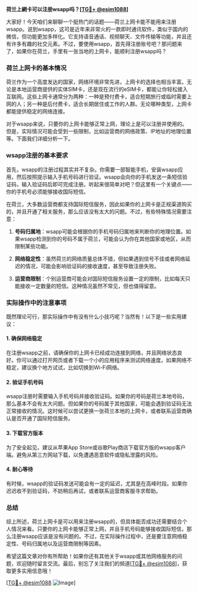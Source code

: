 **荷兰上網卡可以注册wsapp吗？[[TG💪+ @esim1088](https://t.me/s/esim1088)]**

大家好！今天咱们来聊聊一个挺热门的话题——荷兰上网卡能不能用来注册wsapp。说到wsapp，这可是近年来非常火的一款即时通讯软件，类似于国内的微信，但功能更加多样化。它支持语音通话、视频聊天、文件传输等功能，并且还有许多有趣的社交元素。不过，要使用wsapp，首先得注册账号吧？那问题来了，如果你在荷兰，手里有一张当地的上网卡，能顺利注册wsapp吗？

### 荷兰上网卡的基本情况

荷兰作为一个高度发达的国家，网络环境非常先进，上网卡的选择也相当丰富。无论是本地运营商提供的实体SIM卡，还是现在流行的eSIM卡，都能让你轻松接入互联网。这些上网卡通常分为两种：一种是预付费卡，适合短期旅行或临时需要上网的人；另一种是后付费卡，适合长期居住或工作的人群。无论哪种类型，上网卡都能提供稳定的网络连接。

对于wsapp来说，只要你的上网卡能够正常上网，理论上是可以注册并使用的。但是，实际情况可能会受到一些限制，比如运营商的网络政策、IP地址的地理位置等。下面我们详细分析一下。

### wsapp注册的基本要求

首先，wsapp的注册过程其实并不复杂。你需要一部智能手机，安装wsapp应用，然后按照提示输入手机号码进行验证。wsapp会向你的手机发送一条短信验证码，输入验证码后即可完成注册。听起来很简单对吧？但这里有一个关键点——你的手机号必须能够接收国际短信。

在荷兰，大多数运营商都支持国际短信服务，因此如果你的上网卡是正规渠道购买的，并且开通了相关服务，那么应该没有太大的问题。不过，有些特殊情况需要注意：

1. **号码归属地**：wsapp可能会根据你的手机号码归属地来判断你的地理位置。如果wsapp检测到你的号码不属于荷兰，可能会认为你在其他国家或地区，从而限制某些功能。
   
2. **网络稳定性**：虽然荷兰的网络质量总体不错，但如果遇到信号不佳或者网络延迟的情况，可能会影响验证码的接收速度，甚至导致注册失败。

3. **运营商限制**：个别运营商可能会对国际短信服务设置一定的限制，比如每天只能接收一定数量的短信。这种情况虽然不常见，但也值得留意。

### 实际操作中的注意事项

既然理论可行，那实际操作中有没有什么小技巧呢？当然有！以下是一些实用建议：

#### 1. 确保网络稳定
在注册wsapp之前，请确保你的上网卡已经成功连接到网络，并且网络状态良好。你可以通过打开网页或者下载一个小的应用程序来测试网络速度。如果网络不稳定，建议换个地方试试，比如切换到Wi-Fi网络。

#### 2. 验证手机号码
wsapp注册时需要输入手机号码并接收验证码。如果你的号码是荷兰本地号码，那么基本不会有太大问题。但如果你的号码属于其他国家，可能会遇到验证码无法正常接收的情况。这时候可以尝试更换一张荷兰本地的上网卡，或者联系运营商确认是否开通了国际短信服务。

#### 3. 下载官方版本
为了安全起见，建议从苹果App Store或谷歌Play商店下载官方版的wsapp客户端。避免从第三方网站下载，以免遭遇恶意软件或隐私泄露的风险。

#### 4. 耐心等待
有时候，wsapp的验证码发送可能会有一定的延迟，尤其是在高峰时段。如果你迟迟收不到验证码，不妨稍后再试，或者联系运营商客服寻求帮助。

### 总结

综上所述，荷兰上网卡是可以用来注册wsapp的，但具体能否成功还需要结合个人情况来看。只要你的上网卡能够正常上网，并且手机号码能够接收国际短信，那么注册wsapp应该是没有问题的。不过，在实际操作过程中，还是要注意网络稳定性、号码归属地以及运营商限制等因素。

希望这篇文章对你有所帮助！如果你还有其他关于wsapp或其他网络服务的问题，欢迎随时留言交流。最后，别忘了关注我们的频道[[TG💪+ @esim1088](https://t.me/s/esim1088)]，获取更多实用信息哦！

[[TG💪+ @esim1088](https://t.me/s/esim1088) ![Image](https://i.postimg.cc/4NQfJmqS/Snipaste-2025-05-13-00-14-12.png)]